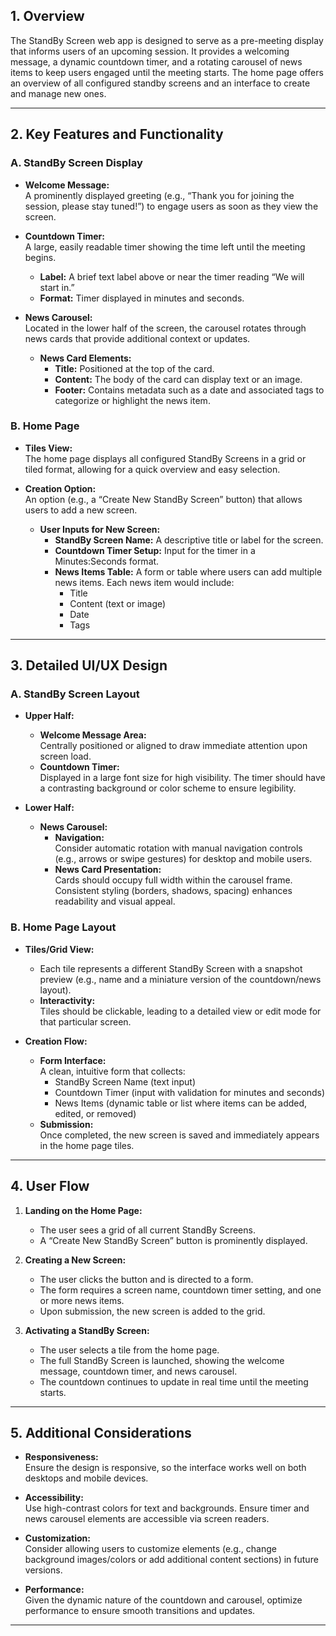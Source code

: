 ## 1. Overview

The StandBy Screen web app is designed to serve as a pre-meeting display that informs users of an upcoming session. It provides a welcoming message, a dynamic countdown timer, and a rotating carousel of news items to keep users engaged until the meeting starts. The home page offers an overview of all configured standby screens and an interface to create and manage new ones.

---

## 2. Key Features and Functionality

### A. StandBy Screen Display

- **Welcome Message:**  
  A prominently displayed greeting (e.g., “Thank you for joining the session, please stay tuned!”) to engage users as soon as they view the screen.

- **Countdown Timer:**  
  A large, easily readable timer showing the time left until the meeting begins.  
  - **Label:** A brief text label above or near the timer reading “We will start in.”
  - **Format:** Timer displayed in minutes and seconds.

- **News Carousel:**  
  Located in the lower half of the screen, the carousel rotates through news cards that provide additional context or updates.
  - **News Card Elements:**
    - **Title:** Positioned at the top of the card.
    - **Content:** The body of the card can display text or an image.
    - **Footer:** Contains metadata such as a date and associated tags to categorize or highlight the news item.

### B. Home Page

- **Tiles View:**  
  The home page displays all configured StandBy Screens in a grid or tiled format, allowing for a quick overview and easy selection.

- **Creation Option:**  
  An option (e.g., a “Create New StandBy Screen” button) that allows users to add a new screen.
  - **User Inputs for New Screen:**
    - **StandBy Screen Name:** A descriptive title or label for the screen.
    - **Countdown Timer Setup:** Input for the timer in a Minutes:Seconds format.
    - **News Items Table:** A form or table where users can add multiple news items. Each news item would include:
      - Title
      - Content (text or image)
      - Date
      - Tags

---

## 3. Detailed UI/UX Design

### A. StandBy Screen Layout

- **Upper Half:**
  - **Welcome Message Area:**  
    Centrally positioned or aligned to draw immediate attention upon screen load.
  - **Countdown Timer:**  
    Displayed in a large font size for high visibility. The timer should have a contrasting background or color scheme to ensure legibility.

- **Lower Half:**
  - **News Carousel:**
    - **Navigation:**  
      Consider automatic rotation with manual navigation controls (e.g., arrows or swipe gestures) for desktop and mobile users.
    - **News Card Presentation:**  
      Cards should occupy full width within the carousel frame. Consistent styling (borders, shadows, spacing) enhances readability and visual appeal.

### B. Home Page Layout

- **Tiles/Grid View:**
  - Each tile represents a different StandBy Screen with a snapshot preview (e.g., name and a miniature version of the countdown/news layout).
  - **Interactivity:**  
    Tiles should be clickable, leading to a detailed view or edit mode for that particular screen.

- **Creation Flow:**
  - **Form Interface:**  
    A clean, intuitive form that collects:
    - StandBy Screen Name (text input)
    - Countdown Timer (input with validation for minutes and seconds)
    - News Items (dynamic table or list where items can be added, edited, or removed)
  - **Submission:**  
    Once completed, the new screen is saved and immediately appears in the home page tiles.

---

## 4. User Flow

1. **Landing on the Home Page:**
   - The user sees a grid of all current StandBy Screens.
   - A “Create New StandBy Screen” button is prominently displayed.

2. **Creating a New Screen:**
   - The user clicks the button and is directed to a form.
   - The form requires a screen name, countdown timer setting, and one or more news items.
   - Upon submission, the new screen is added to the grid.

3. **Activating a StandBy Screen:**
   - The user selects a tile from the home page.
   - The full StandBy Screen is launched, showing the welcome message, countdown timer, and news carousel.
   - The countdown continues to update in real time until the meeting starts.

---

## 5. Additional Considerations

- **Responsiveness:**  
  Ensure the design is responsive, so the interface works well on both desktops and mobile devices.

- **Accessibility:**  
  Use high-contrast colors for text and backgrounds. Ensure timer and news carousel elements are accessible via screen readers.

- **Customization:**  
  Consider allowing users to customize elements (e.g., change background images/colors or add additional content sections) in future versions.

- **Performance:**  
  Given the dynamic nature of the countdown and carousel, optimize performance to ensure smooth transitions and updates.

---
